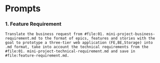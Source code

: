# Prompts

### 1. Feature Requirement

    Translate the business request from #file:01. mini-project-business-requirement.md to the format of epics, features and stories with the goal to prototype a three-tier web application (FE,BE,Storage) into .md format, take into account the technical requirements from the #file:01. mini-project-technical-requirement.md and save in #file:feature-requirement.md.
